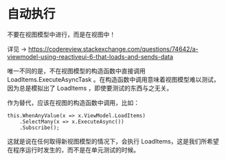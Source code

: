 # 自动执行

不要在视图模型中进行，而是在视图中！

详见 -> https://codereview.stackexchange.com/questions/74642/a-viewmodel-using-reactiveui-6-that-loads-and-sends-data

唯一不同的是，不在视图模型的构造函数中直接调用 LoadItems.ExecuteAsyncTask 。在构造函数中调用意味着视图模型难以测试，因为总是模拟出了 LoadItems ，即使要测试的东西与之无关。

作为替代，应该在视图的构造函数中调用，比如：

    this.WhenAnyValue(x => x.ViewModel.LoadItems)
        .SelectMany(x => x.ExecuteAsync())
        .Subscribe();

这就是说在任何取得新视图模型的情况下，会执行 LoadItems，这是我们所希望在程序运行时发生的，而不是在单元测试的时候。        
